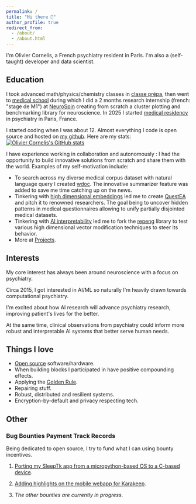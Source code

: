 ```yaml
---
permalink: /
title: "Hi there 👋"
author_profile: true
redirect_from:
  - /about/
  - /about.html
---
```



I'm Olivier Cornelis, a French psychiatry resident in Paris. I'm also a (self-taught) developer and data scientist.

## Education

I took advanced math/physics/chemistry classes in [classe prépa](https://en.wikipedia.org/wiki/Classe_pr%C3%A9paratoire_aux_grandes_%C3%A9coles), then went to [medical school](https://en.wikipedia.org/wiki/Paris_Cit%C3%A9_University) during which I did a 2 months research internship (french: "stage de M1") at [NeuroSpin](https://fr.wikipedia.org/wiki/NeuroSpin) creating from scratch a cluster plotting and benchmarking library for neuroscience. In 2025 I started [medical residency](https://en.wikipedia.org/wiki/Medical_education_in_France#Third_cycle_of_the_medical_studies) in psychiatry in Paris, France.

I started coding when I was about 12. Almost everything I code is open source and hosted on [my github](https://github.com/thiswillbeyourgithub/). Here are my stats:
[![Olivier Cornelis's GitHub stats](https://github-readme-stats.vercel.app/api?username=thiswillbeyourgithub&show_icons=true&theme=transparent)](https://github.com/thiswillbeyourgithub/github-readme-stats)

I have experience working in collaboration and autonomously : I had the opportunity to build innovative solutions from scratch and share them with the world. Examples of my self-motivation include:
- To search across my diverse medical corpus dataset with natural language query I created [wdoc](https://github.com/thiswillbeyourgithub/wdoc/). The innovative summarizer feature was added to save me time catching up on the news.
- Tinkering with [high dimensional embeddings](https://en.wikipedia.org/wiki/Embedding_(machine_learning)) led me to create [QuestEA](https://github.com/thiswillbeyourgithub/QuestEA) and pitch it to renowned researchers. The goal being to uncover hidden patterns in medical questionnaires allowing to unify partially disjointed medical datasets.
- Tinkering with [AI interpretability](https://en.wikipedia.org/wiki/Explainable_artificial_intelligence) led me to fork the [repeng](https://github.com/thiswillbeyourgithub/repeng-research-fork) library to test various high dimensional vector modification techniques to steer its behavior.
-  More at [Projects](./projects).


## Interests
My core interest has always been around neuroscience with a focus on psychiatry.

Circa 2015, I got interested in AI/ML so naturally I'm heavily drawn towards computational psychiatry.

I'm excited about how AI research will advance psychiatry research, improving patient's lives for the better.

At the same time, clinical observations from psychiatry could inform more robust and interpretable AI systems that better serve human needs.

## Things I love
- [Open source](https://en.wikipedia.org/wiki/Comparison_of_open-source_and_closed-source_software) software/hardware.
- When building blocks I participated in have positive compounding effects.
- Applying the [Golden Rule](https://en.wikipedia.org/wiki/Golden_Rule).
- Repairing stuff.
- Robust, distributed and resilient systems.
- Encryption-by-default and privacy respecting tech.



## Other

### Bug Bounties Payment Track Records

Being dedicated to open source, I try to fund what I can using bounty incentives.

1. [Porting my SleepTk app from a micropython-based OS to a C-based device](https://github.com/thiswillbeyourgithub/SleepTk_pinetime_sleep_tracker/issues/13).
2. [Adding highlights on the mobile webapp for Karakeep](https://github.com/karakeep-app/karakeep/issues/1220).

3. *The other bounties are currently in progress*.

